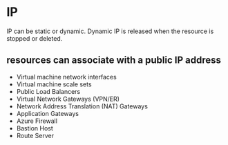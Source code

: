 # IP
IP can be static or dynamic. Dynamic IP is released when the resource is stopped or deleted.

## resources can associate with a public IP address
- Virtual machine network interfaces
- Virtual machine scale sets
- Public Load Balancers
- Virtual Network Gateways (VPN/ER)
- Network Address Translation (NAT) Gateways
- Application Gateways
- Azure Firewall
- Bastion Host
- Route Server
